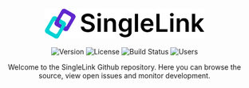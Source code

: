<p align="center"><a href="https://singlelink.co/"><img src="/assets/SingleLink-Brandmark.svg" width="320" alt="SingleLink Logo"/></a></p>
<p align="center">
	<img src="https://img.shields.io/badge/beta-0.9.0-%2303d2d4" alt="Version">
	<img src="https://img.shields.io/badge/license-unlicensed-%236ab04c" alt="License"/>
	<img src="https://img.shields.io/badge/build-untested-%23eb4d4b" alt="Build Status"/>
	<img src="https://img.shields.io/badge/users-%3C100-%2330336b" alt="Users"/>
</p>
<p align="center">Welcome to the SingleLink Github repository. Here you can browse the source, view open issues and monitor development.</p>